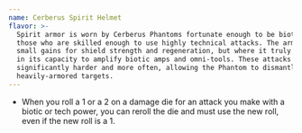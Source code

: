 ```yaml
---
name: Cerberus Spirit Helmet
flavor: >-
  Spirit armor is worn by Cerberus Phantoms fortunate enough to be biotic or for
  those who are skilled enough to use highly technical attacks. The armor has
  small gains for shield strength and regeneration, but where it truly shines is
  in its capacity to amplify biotic amps and omni-tools. These attacks hit
  significantly harder and more often, allowing the Phantom to dismantle
  heavily-armored targets.
---
```

- When you roll a 1 or a 2 on a damage die for an attack you make with a biotic or tech power, you 
can reroll the die and must use the new roll, even if the new roll is a 1.